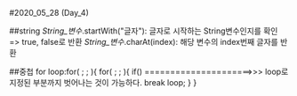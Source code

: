 #2020_05_28 (Day_4)

##string
_String_변수_.startWith("글자"): 글자로 시작하는 String변수인지를 확인 => true, false로 반환
_String_변수_.charAt(index): 해당 변수의 index번째 글자를 반환

##중첩 for
loop:for( ; ; ){
        for( ; ; ){
            if()                     =====================>>> loop로 지정된 부분까지 벗어나는 것이 가능하다.
                break loop;
        }
}
